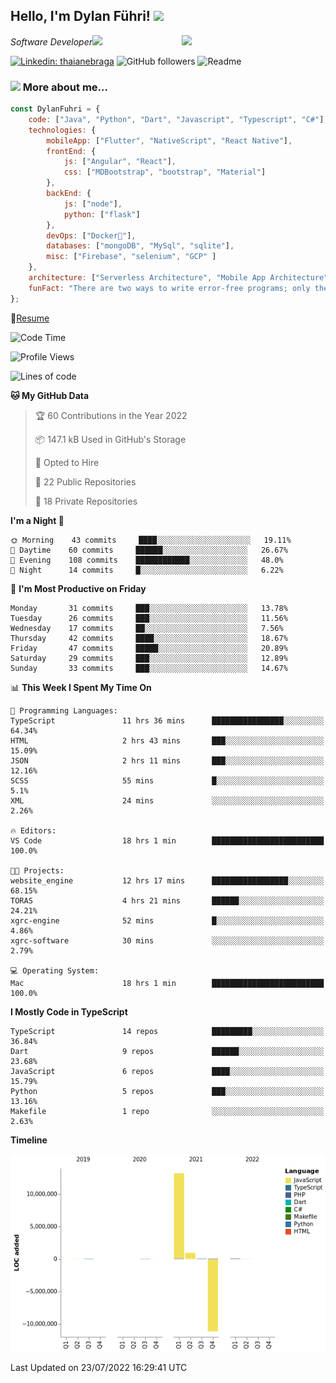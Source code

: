<h2>Hello, I'm Dylan Führi! <img src="https://media.giphy.com/media/12oufCB0MyZ1Go/giphy.gif" width="50"></h2>
<img align='right' src="https://media.giphy.com/media/836HiJc7pgzy8iNXCn/giphy.gif" width="230">
<p><em>Software Developer</a><img src="https://media.giphy.com/media/WUlplcMpOCEmTGBtBW/giphy.gif" width="30"> 
</em></p>

[![Linkedin: thaianebraga](https://img.shields.io/badge/-Dylan-blue?style=flat-square&logo=Linkedin&logoColor=white&link=https://www.linkedin.com/in/dylan-fuhri/)](https://www.linkedin.com/in/dylan-fuhri/)
![GitHub followers](https://img.shields.io/github/followers/HibiZA?style=social)
![Readme](https://github.com/HibiZA/HibiZA/workflows/Readme/badge.svg)

### <img src="https://media.giphy.com/media/VgCDAzcKvsR6OM0uWg/giphy.gif" width="50"> More about me...  

```javascript
const DylanFuhri = {
    code: ["Java", "Python", "Dart", "Javascript", "Typescript", "C#"],
    technologies: {
        mobileApp: ["Flutter", "NativeScript", "React Native"],
        frontEnd: {
            js: ["Angular", "React"],
            css: ["MDBootstrap", "bootstrap", "Material"]
        },
        backEnd: {
            js: ["node"],
            python: ["flask"]
        },
        devOps: ["Docker🐳"],
        databases: ["mongoDB", "MySql", "sqlite"],
        misc: ["Firebase", "selenium", "GCP" ]
    },
    architecture: ["Serverless Architecture", "Mobile App Architecture"],
    funFact: "There are two ways to write error-free programs; only the third one works"
};
```
📝[Resume](https://drive.google.com/file/d/1RjxKCcvUeoyYgnL_eCwQ9zay77Ayr0Xu/view?usp=sharing)
<!--START_SECTION:waka-->
![Code Time](http://img.shields.io/badge/Code%20Time-1%2C071%20hrs%201%20min-blue)

![Profile Views](http://img.shields.io/badge/Profile%20Views-0-blue)

![Lines of code](https://img.shields.io/badge/From%20Hello%20World%20I%27ve%20Written-3%20Million%20lines%20of%20code-blue)

**🐱 My GitHub Data** 

> 🏆 60 Contributions in the Year 2022
 > 
> 📦 147.1 kB Used in GitHub's Storage 
 > 
> 💼 Opted to Hire
 > 
> 📜 22 Public Repositories 
 > 
> 🔑 18 Private Repositories  
 > 
**I'm a Night 🦉** 

```text
🌞 Morning    43 commits     ████░░░░░░░░░░░░░░░░░░░░░   19.11% 
🌆 Daytime    60 commits     ██████░░░░░░░░░░░░░░░░░░░   26.67% 
🌃 Evening    108 commits    ████████████░░░░░░░░░░░░░   48.0% 
🌙 Night      14 commits     █░░░░░░░░░░░░░░░░░░░░░░░░   6.22%

```
📅 **I'm Most Productive on Friday** 

```text
Monday       31 commits     ███░░░░░░░░░░░░░░░░░░░░░░   13.78% 
Tuesday      26 commits     ███░░░░░░░░░░░░░░░░░░░░░░   11.56% 
Wednesday    17 commits     ██░░░░░░░░░░░░░░░░░░░░░░░   7.56% 
Thursday     42 commits     ████░░░░░░░░░░░░░░░░░░░░░   18.67% 
Friday       47 commits     █████░░░░░░░░░░░░░░░░░░░░   20.89% 
Saturday     29 commits     ███░░░░░░░░░░░░░░░░░░░░░░   12.89% 
Sunday       33 commits     ███░░░░░░░░░░░░░░░░░░░░░░   14.67%

```


📊 **This Week I Spent My Time On** 

```text
💬 Programming Languages: 
TypeScript               11 hrs 36 mins      ████████████████░░░░░░░░░   64.34% 
HTML                     2 hrs 43 mins       ███░░░░░░░░░░░░░░░░░░░░░░   15.09% 
JSON                     2 hrs 11 mins       ███░░░░░░░░░░░░░░░░░░░░░░   12.16% 
SCSS                     55 mins             █░░░░░░░░░░░░░░░░░░░░░░░░   5.1% 
XML                      24 mins             ░░░░░░░░░░░░░░░░░░░░░░░░░   2.26%

🔥 Editors: 
VS Code                  18 hrs 1 min        █████████████████████████   100.0%

🐱‍💻 Projects: 
website_engine           12 hrs 17 mins      █████████████████░░░░░░░░   68.15% 
TORAS                    4 hrs 21 mins       ██████░░░░░░░░░░░░░░░░░░░   24.21% 
xgrc-engine              52 mins             █░░░░░░░░░░░░░░░░░░░░░░░░   4.86% 
xgrc-software            30 mins             ░░░░░░░░░░░░░░░░░░░░░░░░░   2.79%

💻 Operating System: 
Mac                      18 hrs 1 min        █████████████████████████   100.0%

```

**I Mostly Code in TypeScript** 

```text
TypeScript               14 repos            █████████░░░░░░░░░░░░░░░░   36.84% 
Dart                     9 repos             ██████░░░░░░░░░░░░░░░░░░░   23.68% 
JavaScript               6 repos             ████░░░░░░░░░░░░░░░░░░░░░   15.79% 
Python                   5 repos             ███░░░░░░░░░░░░░░░░░░░░░░   13.16% 
Makefile                 1 repo              ░░░░░░░░░░░░░░░░░░░░░░░░░   2.63%

```


**Timeline**

![Chart not found](https://raw.githubusercontent.com/HibiZA/HibiZA/master/charts/bar_graph.png) 


 Last Updated on 23/07/2022 16:29:41 UTC
<!--END_SECTION:waka-->
